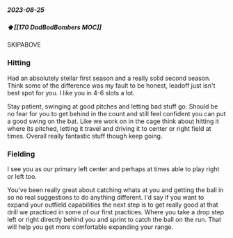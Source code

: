 ##### 2023-08-25
##### ⬆️[[170 DadBodBombers MOC]] 

SKIPABOVE
### Hitting
Had an absolutely stellar first season and a really solid second season. Think some of the difference was my fault to be honest, leadoff just isn't best spot for you. I like you in 4-6 slots a lot. 

Stay patient, swinging at good pitches and letting bad stuff go. Should be no fear for you to get behind in the count and still feel confident you can put a good swing on the bat. Like we work on in the cage think about hitting it where its pitched, letting it travel and driving it to center or right field at times. Overall really fantastic stuff though keep going.

### Fielding
I see you as our primary left center and perhaps at times able to play right or left too. 

You've been really great about catching whats at you and getting the ball in so no real suggestions to do anything different. I'd say if you want to expand your outfield capabilities the next step is to get really good at that drill we practiced in some of our first practices. Where you take a drop step left or right directly behind you and sprint to catch the ball on the run. That will help you get more comfortable expanding your range.


